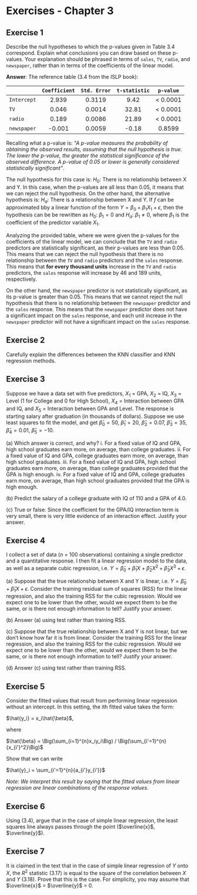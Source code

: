 # Exercises - Chapter 3

## Exercise 1

Describe the null hypotheses to which the p-values given in Table 3.4 correspond. Explain what conclusions you can draw based on these p-values. Your explanation should be phrased in terms of `sales`, `TV`, `radio`, and `newspaper`, rather than in terms of the coefficients of the linear model.

**Answer**: The reference table (3.4 from the ISLP book):

||`Coefficient`|`Std. Error`|`t-statistic`|`p-value`|
|-|:-:|:-:|:-:|:-:|
|`Intercept`|2.939|0.3119|9.42|< 0.0001|
|`TV`|0.046|0.0014|32.81|< 0.0001|
|`radio`|0.189|0.0086|21.89|< 0.0001|
|`newspaper`|-0.001|0.0059|-0.18|0.8599|

Recalling what a p-value is: *"A p-value measures the probability of obtaining the observed results, assuming that the null hypothesis is true. The lower the p-value, the greater the statistical significance of the observed difference. A p-value of 0.05 or lower is generally considered statistically significant"*.

The null hypothesis for this case is: $H_{0}$: There is no relationship between X and Y. In this case, when the p-values are all less than 0.05, it means that we can reject the null hypothesis. On the other hand, the alternative hypothesis is: $H_{a}$: There is a relationship between X and Y. If $f$ can be approximated bby a linear function of the form $Y = \beta_{0} + \beta_{1}X_{1} + \epsilon$, then the hypothesis can be be rewritten as $H_{0}$: $\beta_{1} = 0$ and $H_{a}$: $\beta_{1} \neq 0$, where $\beta_{1}$ is the coefficient of the predictor variable $X_{1}$.

Analyzing the provided table, where we were given the p-values for the coefficients of the linear model, we can conclude that the `TV` and `radio` predictors are statistically significant, as their p-values are less than 0.05. This means that we can reject the null hypothesis that there is no relationship between the `TV` and `radio` predictors and the `sales` response. This means that **for every thousand units** increase in the `TV` and `radio` predictors, the `sales` response will increase by 46 and 189 units, respectively.

On the other hand, the `newspaper` predictor is not statistically significant, as its p-value is greater than 0.05. This means that we cannot reject the null hypothesis that there is no relationship between the `newspaper` predictor and the `sales` response. This means that the `newspaper` predictor does not have a significant impact on the `sales` response, and each unit increase in the `newspaper` predictor will not have a significant impact on the `sales` response.

## Exercise 2

Carefully explain the differences between the KNN classifier and KNN regression methods.





## Exercise 3

Suppose we have a data set with five predictors, $X_1$ = GPA, $X_2$ = IQ, $X_3$ = Level (1 for College and 0 for High School), $X_4$ = Interaction between GPA and IQ, and $X_5$ = Interaction between GPA and Level. The response is starting salary after graduation (in thousands of dollars). Suppose we use least squares to fit the model, and get $\hat{\beta}_0 = 50$, $\hat{\beta}_1 = 20$, $\hat{\beta}_2 = 0.07$, $\hat{\beta}_3 = 35$, $\hat{\beta}_4 = 0.01$, $\hat{\beta}_5 = −10$.

(a) Which answer is correct, and why?
    i. For a fixed value of IQ and GPA, high school graduates earn more, on average, than college graduates.
    ii. For a fixed value of IQ and GPA, college graduates earn more, on average, than high school graduates.
    iii. For a fixed value of IQ and GPA, high school graduates earn more, on average, than college graduates provided that the GPA is high enough.
    iv. For a fixed value of IQ and GPA, college graduates earn more, on average, than high school graduates provided that the GPA is high enough.

(b) Predict the salary of a college graduate with IQ of 110 and a GPA of 4.0.

(c) True or false: Since the coefficient for the GPA/IQ interaction term is very small, there is very little evidence of an interaction effect. Justify your answer.

## Exercise 4

I collect a set of data ($n$ = 100 observations) containing a single predictor and a quantitative response. I then fit a linear regression model to the data, as well as a separate cubic regression, i.e. $Y = \hat{\beta}_0 + \hat{\beta}_1X + \hat{\beta}_2X^2 + \hat{\beta}_3X^3 + \epsilon$.

(a) Suppose that the true relationship between X and Y is linear, i.e. $Y = \hat{\beta}_0 + \hat{\beta}_1X + \epsilon$. Consider the training residual sum of squares (RSS) for the linear regression, and also the training RSS for the cubic regression. Would we expect one to be lower than the other, would we expect them to be the same, or is there not enough information to tell? Justify your answer.

(b) Answer (a) using test rather than training RSS.

(c) Suppose that the true relationship between X and Y is not linear, but we don’t know how far it is from linear. Consider the training RSS for the linear regression, and also the training RSS for the cubic regression. Would we expect one to be lower than the other, would we expect them to be the same, or is there not enough information to tell? Justify your answer.

(d) Answer (c) using test rather than training RSS.

## Exercise 5

Consider the fitted values that result from performing linear regression without an intercept. In this setting, the ith fitted value takes the form:

$\hat{y_i} = x_i\hat{\beta}$,

where

$\hat{\beta} = \Big(\sum_{i=1}^{n}x_iy_i\Big) / \Big(\sum_{i'=1}^{n}{x_{i'}^2}\Big)$

Show that we can write

$\hat{y}_i = \sum_{i'=1}^{n}{a_{i'}y_{i'}}$

*Note: We interpret this result by saying that the fitted values from linear regression are linear combinations of the response values.*

## Exercise 6

Using (3.4), argue that in the case of simple linear regression, the least squares line always passes through the point ($\overline{x}$, $\overline{y}$).

## Exercise 7

It is claimed in the text that in the case of simple linear regression of $Y$ onto $X$, the $R^2$ statistic (3.17) is equal to the square of the correlation between $X$ and $Y$ (3.18). Prove that this is the case. For simplicity, you may assume that $\overline{x}$ = $\overline{y}$ = 0.
